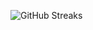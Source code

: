 ![GitHub Streaks](https://github-streaks-mqc9.onrender.com/streak/happilli/image?theme=midnight&cache_bust=1743033478)
